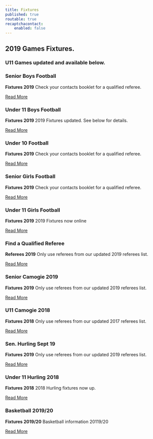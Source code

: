 ```yaml
---
title: Fixtures
published: true
routable: true
recaptchacontact:
    enabled: false
---
```


<div class="center g-title-large">
<h2 class="g-title">2019 Games Fixtures.</h2>
<h3 class="g-title">U11 Games updated and available below.</h3>
</div>
<div class="g-grid">
<div class="g-block box1 size-33-3">
<div class="g-content">
<h3 class="g-title">Senior Boys Football</h3>
<p><strong>Fixtures 2019</strong> Check your contacts booklet for a qualified referee.</p>
<a class="button" href="http://www.cumannnambunscolchilldara.com/fixtures/senior_boys_football_19">Read More</a></div>
</div>
<div class="g-block box1 size-33-3">
<div class="g-content">
<h3 class="g-title">Under 11 Boys Football</h3>
<p><strong>Fixtures 2019 </strong>2019 Fixtures updated. See below for details.</p>
<a class="button" href="http://www.cumannnambunscolchilldara.com/fixtures/u11-boys-football-19">Read More</a></div>
</div>
<div class="g-block box1 size-33-3">
<div class="g-content">
<h3 class="g-title">Under 10 Football</h3>
<p><strong>Fixtures 2019</strong> Check your contacts booklet for a qualified referee.</p>
<a class="button" href="http://www.cumannnambunscolchilldara.com/fixtures/u10_2019">Read More</a>
</div>
</div>
<div class="g-block box-red size-33-3">
<div class="g-content">
<h3 class="g-title">Senior Girls Football</h3>
<p><strong>Fixtures 2019</strong> Check your contacts booklet for a qualified referee.</p>
<a class="button" href="http://www.cumannnambunscolchilldara.com/fixtures/senior_girls_football_19">Read More</a>
</div>
</div>

<div class="g-block box-red size-33-3">
<div class="g-content">
<h3 class="g-title">Under 11 Girls Football</h3>
<p><strong>Fixtures 2019</strong> 2019 Fixtures now online</p>
<a class="button" href="http://www.cumannnambunscolchilldara.com/fixtures/u11_girls_football_19">Read More</a>
</div>
</div>
<div class="g-block box-blue size-33-3">
<div class="g-content">
<h3 class="g-title">Find a Qualified Referee</h3>
<p><strong>Referees 2019</strong> Only use referees from our updated 2019 referees list.</p>
<a class="button" href="http://www.cumannnambunscolchilldara.com/refereetest">Read More</a>
</div>
</div>

<div class="g-block box-purple size-33-3">
<div class="g-content">
<h3 class="g-title">Senior Camogie 2019</h3>
<p><strong>Fixtures 2019</strong> Only use referees from our updated 2019 referees list.</p>
<a class="button" href="http://www.cumannnambunscolchilldara.com/fixtures/senior_camogie_19">Read More</a>
</div>
</div>

<div class="g-block box-purple size-33-3">
<div class="g-content">
<h3 class="g-title">U11 Camogie 2018</h3>
<p><strong>Fixtures 2018</strong> Only use referees from our updated 2017 referees list.</p>
<a class="button" href="http://www.cumannnambunscolchilldara.com/fixtures/under-11-camogie-18">Read More</a>
</div>
</div>

<div class="g-block box-orange size-33-3">
<div class="g-content">
<h3 class="g-title">Sen. Hurling Sept 19</h3>
<p><strong>Fixtures 2019</strong> Only use referees from our updated 2019 referees list.</p>
<a class="button" href="http://www.cumannnambunscolchilldara.com/fixtures/senior_hurling_sept_19">Read More</a>
</div>
</div>

<div class="g-block box-orange size-33-3">
<div class="g-content">
<h3 class="g-title">Under 11 Hurling 2018</h3>
<p><strong>Fixtures 2018</strong> 2018 Hurling fixtures now up.</p>
<a class="button" href="http://www.cumannnambunscolchilldara.com/fixtures/under-11-hurling-18">Read More</a>
</div>
</div>

<div class="g-block box-grey size-33-3">
<div class="g-content">
<h3 class="g-title">Basketball 2019/20</h3>
<p><strong>Fixtures 2019/20</strong> Basketball information 20119/20</p>
<a class="button" href="http://www.cumannnambunscolchilldara.com/fixtures/basketball">Read More</a>
</div>
</div>



